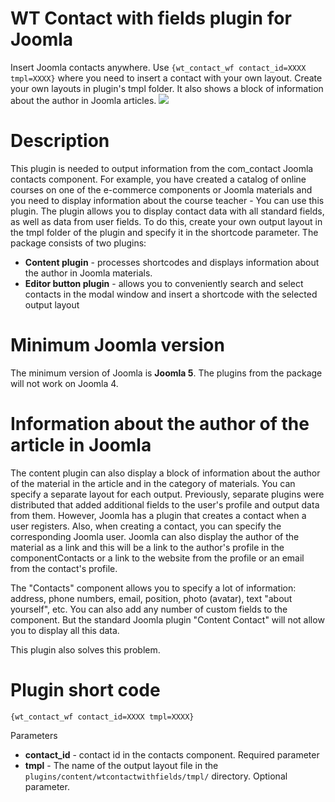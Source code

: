 # WT Contact with fields plugin for Joomla
Insert Joomla contacts anywhere. Use `{wt_contact_wf contact_id=XXXX tmpl=XXXX}` where you need to insert a contact with your own layout. Create your own layouts in plugin's tmpl folder. It also shows a block of information about the author in Joomla articles.
![](https://web-tolk.ru/images/swjprojects/projects/83/en-GB/cover.webp)
# Description
This plugin is needed to output information from the com_contact Joomla contacts component. For example, you have created a catalog of online courses on one of the e-commerce components or Joomla materials and you need to display information about the course teacher - You can use this plugin. The plugin allows you to display contact data with all standard fields, as well as data from user fields. To do this, create your own output layout in the tmpl folder of the plugin and specify it in the shortcode parameter.
The package consists of two plugins:
- **Content plugin** - processes shortcodes and displays information about the author in Joomla materials.
- **Editor button plugin** - allows you to conveniently search and select contacts in the modal window and insert a shortcode with the selected output layout

# Minimum Joomla version
The minimum version of Joomla is **Joomla 5**. The plugins from the package will not work on Joomla 4.

# Information about the author of the article in Joomla
The content plugin can also display a block of information about the author of the material in the article and in the category of materials. You can specify a separate layout for each output. Previously, separate plugins were distributed that added additional fields to the user's profile and output data from them. However, Joomla has a plugin that creates a contact when a user registers. Also, when creating a contact, you can specify the corresponding Joomla user. Joomla can also display the author of the material as a link and this will be a link to the author's profile in the componentContacts or a link to the website from the profile or an email from the contact's profile.

The "Contacts" component allows you to specify a lot of information: address, phone numbers, email, position, photo (avatar), text "about yourself", etc. You can also add any number of custom fields to the component. But the standard Joomla plugin "Content Contact" will not allow you to display all this data.

This plugin also solves this problem.

# Plugin short code
`{wt_contact_wf contact_id=XXXX tmpl=XXXX}`

Parameters
- **contact_id** - contact id in the contacts component. Required parameter
- **tmpl** - The name of the output layout file in the `plugins/content/wtcontactwithfields/tmpl/` directory. Optional parameter.